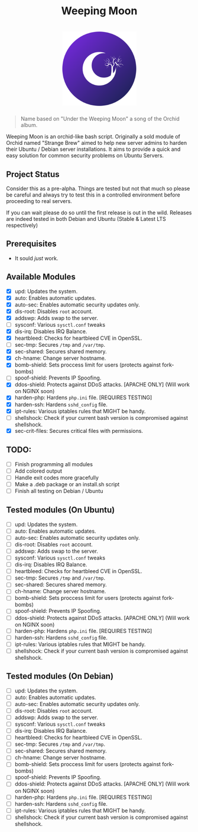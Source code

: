 <div align="center">
    <h1>Weeping Moon<h1/>
    <img width="200px" src="logo.png">
</div>

> Name based on "Under the Weeping Moon" a song of the Orchid album.

Weeping Moon is an orchid-like bash script. Originally a sold module of Orchid
named "Strange Brew" aimed to help new server admins to harden their 
Ubuntu / Debian server installations. It aims to provide a quick and easy 
solution for common security problems on Ubuntu Servers.

## Project Status

Consider this as a pre-alpha. Things are tested but not that much so please be
careful and always try to test this in a controlled environment before
proceeding to real servers.

If you can wait please do so until the first release is out in the wild. Releases
are indeed tested in both Debian and Ubuntu (Stable & Latest LTS respectively)

## Prerequisites

- It sould *just* work.

## Available Modules

- [X] upd:          Updates the system.
- [X] auto:         Enables automatic updates.
- [X] auto-sec:     Enables automatic security updates only.
- [X] dis-root:     Disables `root` account.
- [X] addswp:       Adds swap to the server.
- [ ] sysconf:      Various `sysctl.conf` tweaks
- [X] dis-irq:      Disables IRQ Balance.
- [X] heartbleed:   Checks for heartbleed CVE in OpenSSL.
- [ ] sec-tmp:      Secures `/tmp` and `/var/tmp`.
- [X] sec-shared:   Secures shared memory.
- [X] ch-hname:     Change server hostname.
- [X] bomb-shield:  Sets proccess limit for users (protects against fork-bombs)
- [ ] spoof-shield: Prevents IP Spoofing.
- [X] ddos-shield:  Protects against DDoS attacks. [APACHE ONLY] (Will work on NGINX soon)
- [X] harden-php:   Hardens `php.ini` file. [REQUIRES TESTING]
- [X] harden-ssh:   Hardens `sshd_config` file.
- [X] ipt-rules:    Various iptables rules that MIGHT be handy.
- [ ] shellshock:   Check if your current bash version is compromised against shellshock.
- [X] sec-crit-files: Secures critical files with permissions. 

## TODO: 

- [ ] Finish programming all modules
- [ ] Add colored output
- [ ] Handle exit codes more gracefully
- [ ] Make a .deb package or an install.sh script
- [ ] Finish all testing on Debian / Ubuntu

## Tested modules (On Ubuntu)

- [ ] upd:          Updates the system.
- [ ] auto:         Enables automatic updates.
- [ ] auto-sec:     Enables automatic security updates only.
- [ ] dis-root:     Disables `root` account.
- [ ] addswp:       Adds swap to the server.
- [ ] sysconf:      Various `sysctl.conf` tweaks
- [ ] dis-irq:      Disables IRQ Balance.
- [ ] heartbleed:   Checks for heartbleed CVE in OpenSSL.
- [ ] sec-tmp:      Secures `/tmp` and `/var/tmp`.
- [ ] sec-shared:   Secures shared memory.
- [ ] ch-hname:     Change server hostname.
- [ ] bomb-shield:  Sets proccess limit for users (protects against fork-bombs)
- [ ] spoof-shield: Prevents IP Spoofing.
- [ ] ddos-shield:  Protects against DDoS attacks. [APACHE ONLY] (Will work on NGINX soon)
- [ ] harden-php:   Hardens `php.ini` file. [REQUIRES TESTING]
- [ ] harden-ssh:   Hardens `sshd_config` file.
- [ ] ipt-rules:    Various iptables rules that MIGHT be handy.
- [ ] shellshock:   Check if your current bash version is compromised against shellshock.

## Tested modules (On Debian)

- [ ] upd:          Updates the system.
- [ ] auto:         Enables automatic updates.
- [ ] auto-sec:     Enables automatic security updates only.
- [ ] dis-root:     Disables `root` account.
- [ ] addswp:       Adds swap to the server.
- [ ] sysconf:      Various `sysctl.conf` tweaks
- [ ] dis-irq:      Disables IRQ Balance.
- [ ] heartbleed:   Checks for heartbleed CVE in OpenSSL.
- [ ] sec-tmp:      Secures `/tmp` and `/var/tmp`.
- [ ] sec-shared:   Secures shared memory.
- [ ] ch-hname:     Change server hostname.
- [ ] bomb-shield:  Sets proccess limit for users (protects against fork-bombs)
- [ ] spoof-shield: Prevents IP Spoofing.
- [ ] ddos-shield:  Protects against DDoS attacks. [APACHE ONLY] (Will work on NGINX soon)
- [ ] harden-php:   Hardens `php.ini` file. [REQUIRES TESTING]
- [ ] harden-ssh:   Hardens `sshd_config` file.
- [ ] ipt-rules:    Various iptables rules that MIGHT be handy.
- [ ] shellshock:   Check if your current bash version is compromised against shellshock.
